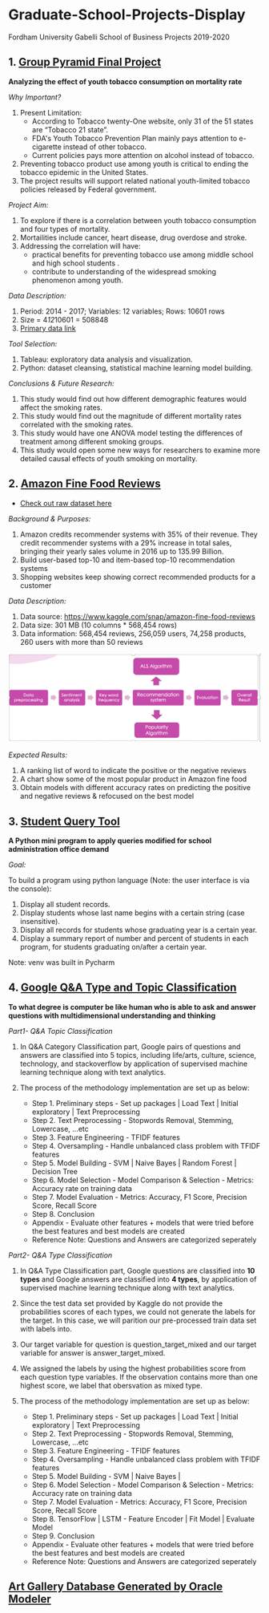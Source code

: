 # Graduate-School-Projects-Display
Fordham University Gabelli School of Business Projects 2019-2020

## 1. [Group Pyramid Final Project](https://github.com/byzeng97/Graduate-School-Projects-Display/tree/main/Group%20Pyramid%20Final%20Project)
**Analyzing the effect of youth tobacco consumption on mortality rate**

*Why Important?* 
1. Present Limitation:
   - According to Tobacco twenty-One website, only 31 of the 51 states are “Tobacco 21 state”. 
   - FDA's Youth Tobacco Prevention Plan mainly pays attention to e-cigarette instead of other tobacco.
   - Current policies pays more attention on alcohol instead of tobacco.
2. Preventing tobacco product use among youth is critical to ending the tobacco epidemic in the United States.
3. The project results will support related national youth-limited tobacco policies released by Federal government. 

*Project Aim:*
1. To explore if there is a correlation between youth tobacco consumption and four types of mortality.
2. Mortailities include cancer, heart disease, drug overdose and stroke.
3. Addressing the correlation will have:
   - practical benefits for preventing tobacco use among middle school and high school students .
   - contribute to understanding of the widespread smoking phenomenon among youth.

*Data Description:* 
1. Period: 2014 - 2017; Variables: 12 variables; Rows: 10601 rows
2. Size = 4*12*10601 = 508848
3. [Primary data link](https://chronicdata.cdc.gov/Survey-Data/Youth-Tobacco-Survey-YTS-Data/4juz-x2tp)

*Tool Selection:*
1. Tableau: exploratory data analysis and visualization. 
2. Python: dataset cleansing, statistical machine learning model building.

*Conclusions & Future Research:*
1. This study would find out how different demographic features would affect the smoking rates.
2. This study would find out the magnitude of different mortality rates correlated with the smoking rates.
3. This study would have one ANOVA model testing the differences of treatment among different smoking groups.
4. This study would open some new ways for researchers to examine more detailed causal effects of youth smoking on mortality.


## 2. [Amazon Fine Food Reviews](https://github.com/byzeng97/Graduate-School-Projects-Display/tree/main/Amazon%20fine%20food%20reviews)
- [Check out raw dataset here](https://github.com/byzeng97/Graduate-School-Projects-Display/tree/master/Desktop/MSBA%20/Big%20Data%20Analytics/project/Amazon%20fine%20food%20reviews) 

*Background & Purposes:*
1. Amazon credits recommender systems with 35% of their revenue. They credit recommender systems with a 29% increase in total sales, bringing their yearly sales volume in 2016 up to 135.99 Billion.
2. Build user-based top-10 and item-based top-10 recommendation systems
3. Shopping websites keep showing correct recommended products for a customer

*Data Description:*
1. Data source: https://www.kaggle.com/snap/amazon-fine-food-reviews
2. Data size: 301 MB (10 columns * 568,454 rows)
3. Data information: 568,454 reviews, 256,059 users, 74,258 products, 260 users with more than 50 reviews

![Methodology Illustation](https://github.com/byzeng97/Graduate-School-Projects-Display/blob/main/Amazon%20fine%20food%20reviews/Methodology%20Illustration.png)

*Expected Results:*
1. A ranking list of word to indicate the positive or the negative reviews
2. A chart show some of the most popular product in Amazon fine food
3. Obtain models with different accuracy rates on predicting the positive and negative reviews & refocused on the best model 


## 3. [Student Query Tool](https://github.com/byzeng97/Graduate-School-Projects-Display/tree/main/Student%20Query%20Tool)
**A Python mini program to apply queries modified for school administration office demand**

*Goal:* 

To build a program using python language (Note: the user interface is via the console):
1. Display all student records.
2. Display students whose last name begins with a certain string (case insensitive).
3. Display all records for students whose graduating year is a certain year.
4. Display a summary report of number and percent of students in each program, for students graduating on/after a certain year.

Note: venv was built in Pycharm


## 4. [Google Q&A Type and Topic Classification](https://github.com/byzeng97/Graduate-School-Projects-Display/tree/main/Google%20Q%26A%20Type%20and%20Topic%20Classification)
**To what degree is computer be like human who is able to ask and answer questions with multidimensional understanding and thinking**


*Part1- Q&A Topic Classification*

1. In Q&A Category Classification part, Google pairs of questions and answers are classified into 5 topics, including life/arts, culture, science, technology, and stackoverflow by application of supervised machine learning technique along with text analytics.

2. The process of the methodology implementation are set up as below:
   - Step 1. Preliminary steps - Set up packages | Load Text | Initial exploratory | Text Preprocessing
   - Step 2. Text Preprocessing - Stopwords Removal, Stemming, Lowercase, ...etc
   - Step 3. Feature Engineering - TFIDF features
   - Step 4. Oversampling - Handle unbalanced class problem with TFIDF features
   - Step 5. Model Building - SVM | Naive Bayes | Random Forest | Decision Tree
   - Step 6. Model Selection - Model Comparison & Selection - Metrics: Accuracy rate on training data
   - Step 7. Model Evaluation - Metrics: Accuracy, F1 Score, Precision Score, Recall Score
   - Step 8. Conclusion
   - Appendix - Evaluate other features + models that were tried before the best features and best models are created
   - Reference Note: Questions and Answers are categorized seperately
 
*Part2- Q&A Type Classification*

1. In Q&A Type Classification part, Google questions are classified into **10 types** and Google answers are classified into **4 types**, by application of supervised machine learning technique along with text analytics.

2. Since the test data set provided by Kaggle do not provide the probabilities scores of each types, we could not generate the labels for the target. In this case, we will parition our pre-processed train data set with labels into.

3. Our target variable for question is question_target_mixed and our target variable for answer is answer_target_mixed.

4. We assigned the labels by using the highest probabilities score from each question type variables. If the observation contains more than one highest score, we label that obersvation as mixed type.

5. The process of the methodology implementation are set up as below:
   - Step 1. Preliminary steps - Set up packages | Load Text | Initial exploratory | Text Preprocessing
   - Step 2. Text Preprocessing - Stopwords Removal, Stemming, Lowercase, ...etc
   - Step 3. Feature Engineering - TFIDF features
   - Step 4. Oversampling - Handle unbalanced class problem with TFIDF features
   - Step 5. Model Building - SVM | Naive Bayes |
   - Step 6. Model Selection - Model Comparison & Selection - Metrics: Accuracy rate on training data
   - Step 7. Model Evaluation - Metrics: Accuracy, F1 Score, Precision Score, Recall Score
   - Step 8. TensorFlow | LSTM - Feature Encoder | Fit Model | Evaluate Model
   - Step 9. Conclusion
   - Appendix - Evaluate other features + models that were tried before the best features and best models are created
   - Reference Note: Questions and Answers are categorized seperately


## [Art Gallery Database Generated by Oracle Modeler]()
